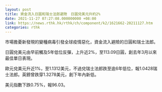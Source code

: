 ```yaml
---
layout: post
title: 資金流入日圓和瑞士法郎避險　日圓兌美元升約2%
date: 2021-11-27 07:27:08.000000000 +08:00
link: https://news.rthk.hk/rthk/ch/component/k2/1621662-20211127.htm
categories: rthk
---
```


市場擔憂新發現的變種病毒引發全球疫情惡化，資金流入避險的日圓和瑞士法郎。

日圓兌美元由早前觸及5年低位反彈，上升近2%，至113.09日圓，創去年3月以來最佳單日表現。

歐元兌美元升近1%，至1.1312美元，不過兌瑞士法郎跌至逾6年低位，報1.0428瑞士法郎。英鎊曾跌穿1.3278美元，創下年內新低。
 
美元指數下跌0.75%，報96.03。
